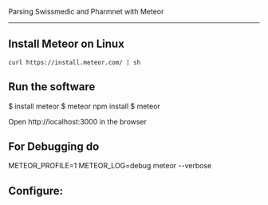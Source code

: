 

Parsing Swissmedic and Pharmnet with Meteor

---

## Install Meteor on Linux
`curl https://install.meteor.com/ | sh`

## Run the software
$ install meteor
$ meteor npm install
$ meteor 

Open http://localhost:3000 in the browser

## For Debugging do
METEOR_PROFILE=1 METEOR_LOG=debug meteor --verbose

## Configure:
